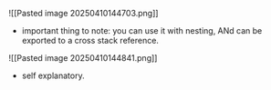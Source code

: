 ![[Pasted image 20250410144703.png]]
- important thing to note: you can use it with nesting, ANd can be exported to a cross stack reference.

![[Pasted image 20250410144841.png]]

- self explanatory.

